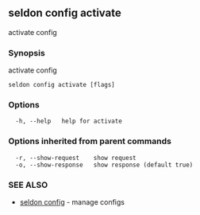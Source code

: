 ## seldon config activate

activate config

### Synopsis

activate config

```
seldon config activate [flags]
```

### Options

```
  -h, --help   help for activate
```

### Options inherited from parent commands

```
  -r, --show-request    show request
  -o, --show-response   show response (default true)
```

### SEE ALSO

* [seldon config](seldon_config.md)	 - manage configs

